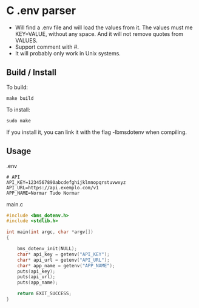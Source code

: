 # C .env parser  

- Will find a .env file and will load the values from it. The values must me KEY=VALUE, without any space. And it will not remove quotes from VALUES.
- Support comment with #.
- It will probably only work in Unix systems.

## Build / Install

To build:
```
make build
```

To install:
```
sudo make
```
If you install it, you can link it with the flag -lbmsdotenv when compiling.

## Usage

.env
```
# API
API_KEY=1234567890abcdefghijklmnopqrstuvwxyz
API_URL=https://api.exemplo.com/v1
APP_NAME=Normar Tudo Normar
```

main.c
```c
#include <bms_dotenv.h>
#include <stdlib.h>

int main(int argc, char *argv[])
{

	bms_dotenv_init(NULL);
	char* api_key = getenv("API_KEY");
	char* api_url = getenv("API_URL");
	char* app_name = getenv("APP_NAME");
	puts(api_key); 
	puts(api_url);
	puts(app_name);

	return EXIT_SUCCESS;
}
```

